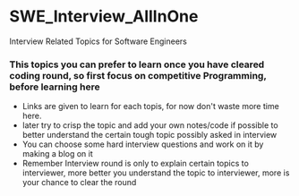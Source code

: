# SWE_Interview_AllInOne
Interview Related Topics for Software Engineers


### This topics you can prefer to learn once you have cleared coding round, so first focus on competitive Programming, before learning here
* Links are given to learn for each topis, for now don't waste more time here.
* later try to crisp the topic and add your own notes/code if possible to better understand the certain tough topic possibly asked in interview
* You can choose some hard interview questions and work on it by making a blog on it
* Remember Interview round is only to explain certain topics to interviewer, more better you understand the topic to interviewer, more is your chance to clear the round
